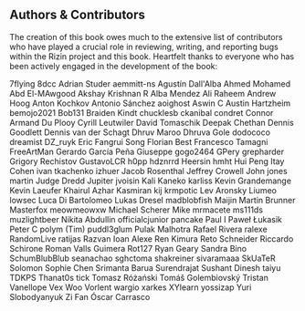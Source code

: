 ## Authors & Contributors

The creation of this book owes much to the extensive list of contributors who have played a crucial role in reviewing, writing, and reporting bugs within the Rizin project and this book. Heartfelt thanks to everyone who has been actively engaged in the development of the book:

7flying
8dcc
Adrian Studer
aemmitt-ns
Agustín Dall'Alba
Ahmed Mohamed Abd El-MAwgood
Akshay Krishnan R
Alba Mendez
Ali Raheem
Andrew Hoog
Anton Kochkov
Antonio Sánchez
aoighost
Aswin C
Austin Hartzheim
bemojo2021
Bob131
Braiden Kindt
chucklesb
ckanibal
condret
Connor Armand Du Plooy
Cyrill Leutwiler
David Tomaschik
Deepak Chethan
Dennis Goodlett
Dennis van der Schagt
Dhruv Maroo
Dhruva Gole
dodococo
dreamist
DZ_ruyk
Eric
Fangrui Song
Florian Best
Francesco Tamagni
FreeArtMan
Gerardo García Peña
Giuseppe
gogo2464
GPery
grepharder
Grigory Rechistov
GustavoLCR
h0pp
hdznrrd
Heersin
hmht
Hui Peng
Itay Cohen
ivan tkachenko
izhuer
Jacob Rosenthal
Jeffrey Crowell
John
jones martin
Judge Dredd
Jupiter
jvoisin
Kali Kaneko
karliss
Kevin Grandemange
Kevin Laeufer
Khairul Azhar Kasmiran
kij
krmpotic
Lev Aronsky
Liumeo
lowsec
Luca Di Bartolomeo
Lukas Dresel
madblobfish
Maijin
Martin Brunner
Masterfox
meowmeowxw
Michael Scherer
Mike
mrmacete
ms111ds
muzlightbeer
Nikita Abdullin
officialcjunior
pancake
Paul I
Paweł Łukasik
Peter C
polym (Tim)
puddl3glum
Pulak Malhotra
Rafael Rivera
ralexe
RandomLive
ratijas
Razvan Ioan Alexe
Ren Kimura
Reto Schneider
Riccardo Schirone
Roman Valls Guimera
Rot127
Ryan Geary
Sandra Bino
SchumBlubBlub
seanachao
sghctoma
shakreiner
sivaramaaa
SkUaTeR
Solomon
Sophie Chen
Srimanta Barua
Surendrajat
Sushant Dinesh
taiyu
TDKPS
Thanat0s
tick
Tomasz Różański
Tomáš Golembiovský
Tristan
Vanellope
Vex Woo
Vorlent
wargio
xarkes
XYlearn
yossizap
Yuri Slobodyanyuk
Zi Fan
Óscar Carrasco

